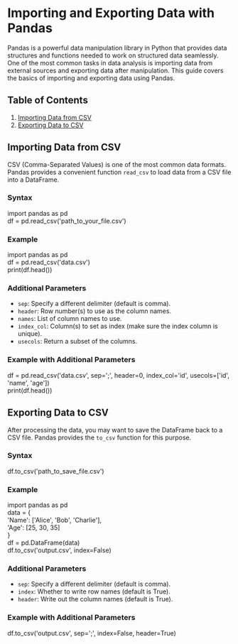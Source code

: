 # Importing and Exporting Data with Pandas

Pandas is a powerful data manipulation library in Python that provides data structures and functions needed to work on structured data seamlessly. One of the most common tasks in data analysis is importing data from external sources and exporting data after manipulation. This guide covers the basics of importing and exporting data using Pandas.

## Table of Contents
1. [Importing Data from CSV](#importing-data-from-csv)
2. [Exporting Data to CSV](#exporting-data-to-csv)

## Importing Data from CSV

CSV (Comma-Separated Values) is one of the most common data formats. Pandas provides a convenient function `read_csv` to load data from a CSV file into a DataFrame.

### Syntax

import pandas as pd<br>
df = pd.read_csv('path_to_your_file.csv')

### Example

import pandas as pd<br>
df = pd.read_csv('data.csv')<br>
print(df.head())

### Additional Parameters

- `sep`: Specify a different delimiter (default is comma).
- `header`: Row number(s) to use as the column names.
- `names`: List of column names to use.
- `index_col`: Column(s) to set as index (make sure the index column is unique).
- `usecols`: Return a subset of the columns.

### Example with Additional Parameters

df = pd.read_csv('data.csv', sep=';', header=0, index_col='id', usecols=['id', 'name', 'age'])<br>
print(df.head())


## Exporting Data to CSV

After processing the data, you may want to save the DataFrame back to a CSV file. Pandas provides the `to_csv` function for this purpose.

### Syntax

df.to_csv('path_to_save_file.csv')

### Example

import pandas as pd<br>
data = {<br>
    'Name': ['Alice', 'Bob', 'Charlie'],<br>
    'Age': [25, 30, 35]<br>
}<br>
df = pd.DataFrame(data)<br>
df.to_csv('output.csv', index=False)<br>


### Additional Parameters

- `sep`: Specify a different delimiter (default is comma).
- `index`: Whether to write row names (default is True).
- `header`: Write out the column names (default is True).

### Example with Additional Parameters

df.to_csv('output.csv', sep=';', index=False, header=True)

